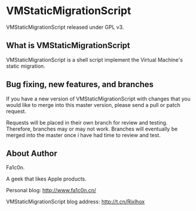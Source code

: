 VMStaticMigrationScript
========

VMStaticMigrationScript released under GPL v3.

What is VMStaticMigrationScript
--------------------------------------

VMStaticMigrationScript is a shell script implement the Virtual Machine's static migration.


Bug fixing, new features, and branches
--------------------------------------

If you have a new version of VMStaticMigrationScript with changes that you would like to merge into this master version, please send a pull or patch request.

Requests will be placed in their own branch for review and testing. Therefore, branches may or may not work. Branches will eventually be merged into the master once i have had time to review and test.

About Author
---------------------------------------
Fa1c0n.

A geek that likes Apple products.

Personal blog: http://www.fa1c0n.cn/

VMStaticMigrationScript blog address: http://t.cn/Rixlhox



